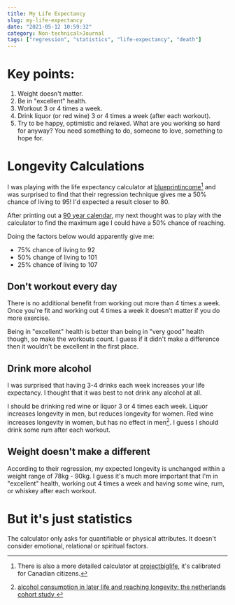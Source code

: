 ```yaml
---
title: My Life Expectancy
slug: my-life-expectancy
date: "2021-05-12 10:59:32"
category: Non-technical>Journal
tags: ["regression", "statistics", "life-expectancy", "death"]
---
```


# Key points:

1. Weight doesn't matter.
2. Be in "excellent" health.
3. Workout 3 or 4 times a week.
4. Drink liquor (or red wine) 3 or 4 times a week (after each workout).
5. Try to be happy, optimistic and relaxed. What are you working so hard for
   anyway? You need something to do, someone to love, something to hope for.

# Longevity Calculations

I was playing with the life expectancy calculator at [blueprintincome](https://www.blueprintincome.com/tools/life-expectancy-calculator-how-long-will-i-live/)[^1] and was surprised to find that their regression technique gives me
a 50% chance of living to 95! I'd expected a result closer to 80.

After printing out a [90 year calendar](/documents/90-year-life-calendar.jpg), my next
thought was to play with the calculator to find the maximum age I could have a 50% chance of reaching.

Doing the factors below would apparently give me:

- 75% chance of living to 92
- 50% change of living to 101
- 25% chance of living to 107

## Don't workout every day

There is no additional benefit from working out more than 4 times a week.
Once you're fit and working out 4 times a week it doesn't matter if you do
more exercise.

Being in "excellent" health is better than being in "very good" health though,
so make the workouts count. I guess if it didn't make a difference then it
wouldn't be excellent in the first place.

## Drink more alcohol

I was surprised that having 3-4 drinks each week increases your life
expectancy. I thought that it was best to not drink any alcohol at all.

I should be drinking red wine or liquor 3 or 4 times each week. Liquor increases
longevity in men, but reduces longevity for women. Red wine increases longevity in
women, but has no effect in men[^2]. I guess I
should drink some rum after each workout.

## Weight doesn't make a different

According to their regression, my expected longevity is unchanged within a
weight range of 78kg - 90kg. I guess it's much more important that I'm in
"excellent" health, working out 4 times a week and having some wine, rum, or
whiskey after each workout.

# But it's just statistics

The calculator only asks for quantifiable or physical attributes. It doesn't
consider emotional, relational or spiritual factors.

[^1]: There is also a more detailed calculator at [projectbiglife](https://www.projectbiglife.ca/life-expectancy-calculator), it's calibrated for Canadian citizens.
[^2]: [alcohol consumption in later life and reaching longevity: the netherlands cohort study ](https://academic.oup.com/ageing/article/49/3/395/5730334)
